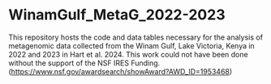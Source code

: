 # WinamGulf_MetaG_2022-2023
This repository hosts the code and data tables necessary for the analysis of metagenomic data collected from the Winam Gulf, Lake Victoria, Kenya in 2022 and 2023 in Hart et al. 2024. This work could not have been done without the support of the NSF IRES Funding. (https://www.nsf.gov/awardsearch/showAward?AWD_ID=1953468)
